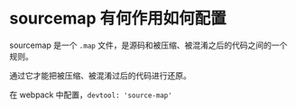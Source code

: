 # sourcemap 有何作用如何配置

sourcemap 是一个 `.map` 文件，是源码和被压缩、被混淆之后的代码之间的一个规则。

通过它才能把被压缩、被混淆过后的代码进行还原。

在 webpack 中配置，`devtool: 'source-map'`
